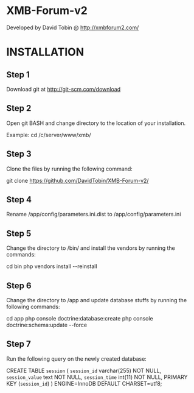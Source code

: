 XMB-Forum-v2
============
Developed by David Tobin @ http://xmbforum2.com/

INSTALLATION
============

Step 1
------------

Download git at http://git-scm.com/download

Step 2
------------

Open git BASH and change directory to the location of your installation.

Example:
  cd /c/server/www/xmb/
  
Step 3
------------

Clone the files by running the following command:

git clone https://github.com/DavidTobin/XMB-Forum-v2/


Step 4
------------
Rename /app/config/parameters.ini.dist to /app/config/parameters.ini

Step 5
------------

Change the directory to /bin/ and install the vendors by running the commands:

cd bin
php vendors install --reinstall

Step 6
------------

Change the directory to /app and update database stuffs by running the following commands:

cd app
php console doctrine:database:create
php console doctrine:schema:update --force

Step 7
------------

Run the following query on the newly created database:

CREATE TABLE `session` (
    `session_id` varchar(255) NOT NULL,
    `session_value` text NOT NULL,
    `session_time` int(11) NOT NULL,
    PRIMARY KEY (`session_id`)
) ENGINE=InnoDB DEFAULT CHARSET=utf8;